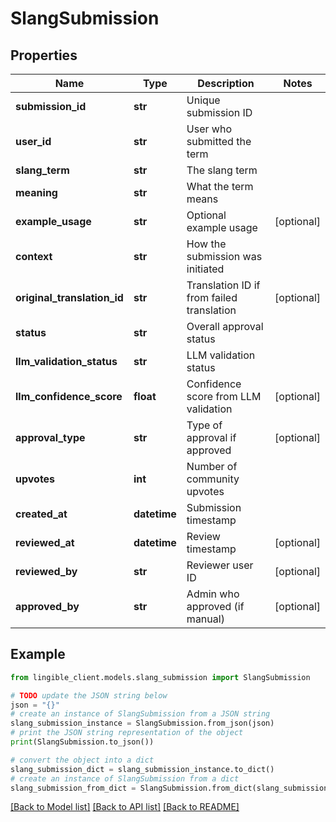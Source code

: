 # SlangSubmission


## Properties

Name | Type | Description | Notes
------------ | ------------- | ------------- | -------------
**submission_id** | **str** | Unique submission ID |
**user_id** | **str** | User who submitted the term |
**slang_term** | **str** | The slang term |
**meaning** | **str** | What the term means |
**example_usage** | **str** | Optional example usage | [optional]
**context** | **str** | How the submission was initiated |
**original_translation_id** | **str** | Translation ID if from failed translation | [optional]
**status** | **str** | Overall approval status |
**llm_validation_status** | **str** | LLM validation status |
**llm_confidence_score** | **float** | Confidence score from LLM validation | [optional]
**approval_type** | **str** | Type of approval if approved | [optional]
**upvotes** | **int** | Number of community upvotes |
**created_at** | **datetime** | Submission timestamp |
**reviewed_at** | **datetime** | Review timestamp | [optional]
**reviewed_by** | **str** | Reviewer user ID | [optional]
**approved_by** | **str** | Admin who approved (if manual) | [optional]

## Example

```python
from lingible_client.models.slang_submission import SlangSubmission

# TODO update the JSON string below
json = "{}"
# create an instance of SlangSubmission from a JSON string
slang_submission_instance = SlangSubmission.from_json(json)
# print the JSON string representation of the object
print(SlangSubmission.to_json())

# convert the object into a dict
slang_submission_dict = slang_submission_instance.to_dict()
# create an instance of SlangSubmission from a dict
slang_submission_from_dict = SlangSubmission.from_dict(slang_submission_dict)
```
[[Back to Model list]](../README.md#documentation-for-models) [[Back to API list]](../README.md#documentation-for-api-endpoints) [[Back to README]](../README.md)
